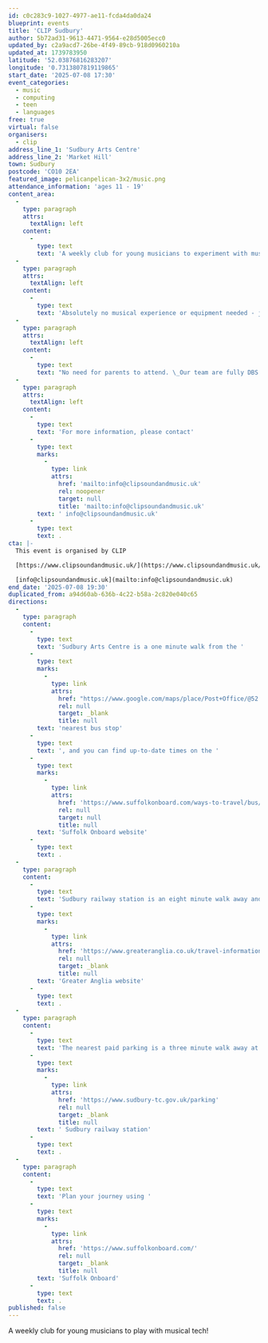 ```yaml
---
id: c0c283c9-1027-4977-ae11-fcda4da0da24
blueprint: events
title: 'CLIP Sudbury'
author: 5b72ad31-9613-4471-9564-e28d5005ecc0
updated_by: c2a9acd7-26be-4f49-89cb-918d0960210a
updated_at: 1739783950
latitude: '52.03876816283207'
longitude: '0.7313807819119865'
start_date: '2025-07-08 17:30'
event_categories:
  - music
  - computing
  - teen
  - languages
free: true
virtual: false
organisers:
  - clip
address_line_1: 'Sudbury Arts Centre'
address_line_2: 'Market Hill'
town: Sudbury
postcode: 'CO10 2EA'
featured_image: pelicanpelican-3x2/music.png
attendance_information: 'ages 11 - 19'
content_area:
  -
    type: paragraph
    attrs:
      textAlign: left
    content:
      -
        type: text
        text: 'A weekly club for young musicians to experiment with musical tech, play sound and music games and work collaboratively in a fun and supportive musical environment.'
  -
    type: paragraph
    attrs:
      textAlign: left
    content:
      -
        type: text
        text: 'Absolutely no musical experience or equipment needed - just bring yourself!'
  -
    type: paragraph
    attrs:
      textAlign: left
    content:
      -
        type: text
        text: "No need for parents to attend. \_Our team are fully DBS checked.\_"
  -
    type: paragraph
    attrs:
      textAlign: left
    content:
      -
        type: text
        text: 'For more information, please contact'
      -
        type: text
        marks:
          -
            type: link
            attrs:
              href: 'mailto:info@clipsoundandmusic.uk'
              rel: noopener
              target: null
              title: 'mailto:info@clipsoundandmusic.uk'
        text: ' info@clipsoundandmusic.uk'
      -
        type: text
        text: .
cta: |-
  This event is organised by CLIP

  [https://www.clipsoundandmusic.uk/](https://www.clipsoundandmusic.uk/) 

  [info@clipsoundandmusic.uk](mailto:info@clipsoundandmusic.uk)
end_date: '2025-07-08 19:30'
duplicated_from: a94d60ab-636b-4c22-b58a-2c820e040c65
directions:
  -
    type: paragraph
    content:
      -
        type: text
        text: 'Sudbury Arts Centre is a one minute walk from the '
      -
        type: text
        marks:
          -
            type: link
            attrs:
              href: "https://www.google.com/maps/place/Post+Office/@52.0390059,0.7290549,17z/data=!4m23!1m16!4m15!1m6!1m2!1s0x47d85572debceccf:0xe403bdb3949223c3!2sPost+Office,+Sudbury+CO10+1RF!2m2!1d0.731874!2d52.039402!1m6!1m2!1s0x47d855731b7ce873:0x7277a1b5616dca22!2sSudbury+Arts+Centre,+Arts+Centre+(St+Peter's,+Market+Hill,+Sudbury+CO10+2EA!2m2!1d0.7314094!2d52.0386735!3e2!3m5!1s0x47d85572debceccf:0xe403bdb3949223c3!8m2!3d52.039402!4d0.731874!16s%2Fg%2F1q67mf02b?entry=ttu&g_ep=EgoyMDI0MDkwMi4xIKXMDSoASAFQAw%3D%3D"
              rel: null
              target: _blank
              title: null
        text: 'nearest bus stop'
      -
        type: text
        text: ', and you can find up-to-date times on the '
      -
        type: text
        marks:
          -
            type: link
            attrs:
              href: 'https://www.suffolkonboard.com/ways-to-travel/bus/bus-timetable-updates/'
              rel: null
              target: null
              title: null
        text: 'Suffolk Onboard website'
      -
        type: text
        text: .
  -
    type: paragraph
    content:
      -
        type: text
        text: 'Sudbury railway station is an eight minute walk away and you can find times on the '
      -
        type: text
        marks:
          -
            type: link
            attrs:
              href: 'https://www.greateranglia.co.uk/travel-information/station-information/suy'
              rel: null
              target: _blank
              title: null
        text: 'Greater Anglia website'
      -
        type: text
        text: .
  -
    type: paragraph
    content:
      -
        type: text
        text: 'The nearest paid parking is a three minute walk away at'
      -
        type: text
        marks:
          -
            type: link
            attrs:
              href: 'https://www.sudbury-tc.gov.uk/parking'
              rel: null
              target: _blank
              title: null
        text: ' Sudbury railway station'
      -
        type: text
        text: .
  -
    type: paragraph
    content:
      -
        type: text
        text: 'Plan your journey using '
      -
        type: text
        marks:
          -
            type: link
            attrs:
              href: 'https://www.suffolkonboard.com/'
              rel: null
              target: _blank
              title: null
        text: 'Suffolk Onboard'
      -
        type: text
        text: .
published: false
---
```

A weekly club for young musicians to play with musical tech!